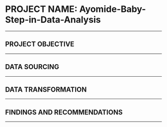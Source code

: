 # PROJECT NAME: Ayomide-Baby-Step-in-Data-Analysis

___
## PROJECT OBJECTIVE

___
## DATA SOURCING

___
## DATA TRANSFORMATION

___
## FINDINGS AND RECOMMENDATIONS

___
